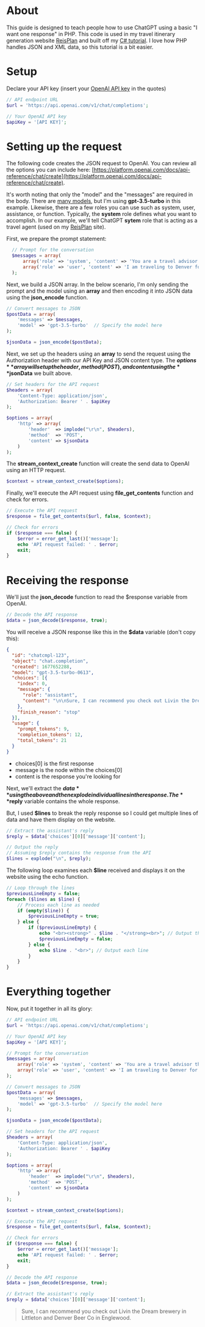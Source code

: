 # About
This guide is designed to teach people how to use ChatGPT using a basic "I want one response" in PHP. This code is used in my travel itinerary generation website [ReisPlan](https://www.reisplan.net) and built off my [C# tutorial](https://github.com/rkrehn/csharpchatgpt). I love how PHP handles JSON and XML data, so this tutorial is a bit easier.

# Setup

Declare your API key (insert your [OpenAI API key](https://platform.openai.com/account/api-keys) in the quotes)

```PHP
// API endpoint URL
$url = 'https://api.openai.com/v1/chat/completions';

// Your OpenAI API key
$apiKey = '[API KEY]';
```

# Setting up the request

The following code creates the JSON request to OpenAI. You can review all the options you can include here: [https://platform.openai.com/docs/api-reference/chat/create](https://platform.openai.com/docs/api-reference/chat/create).

It's worth noting that only the "model" and the "messages" are required in the body. There are [many models](https://platform.openai.com/docs/models), but I'm using **gpt-3.5-turbo** in this example. Likewise, there are a few roles you can use such as system, user, assistance, or function. Typically, the **system** role defines what you want to accomplish. In our example, we'll tell ChatGPT **sytem** role that is acting as a travel agent (used on my [ReisPlan](https://www.reisplan.net) site).

First, we prepare the prompt statement:

```PHP
  // Prompt for the conversation
  $messages = array(
      array('role' => 'system', 'content' => 'You are a travel advisor that will deliver a detailed itinerary based on the information provided by the user.'),
      array('role' => 'user', 'content' => 'I am traveling to Denver for 7 days. Things I\'m interested in include museums and hiking.')
  );
```

Next, we build a JSON array. In the below scenario, I'm only sending the prompt and the model using an **array** and then encoding it into JSON data using the **json_encode** function.

```PHP
// Convert messages to JSON
$postData = array(
    'messages' => $messages,
    'model' => 'gpt-3.5-turbo'  // Specify the model here
);

$jsonData = json_encode($postData);
```

Next, we set up the headers using an **array** to send the request using the Authorization header with our API Key and JSON content type. The **$options** array will set up the header, method (POST), and content using the **$jsonData** we built above. 

```PHP
// Set headers for the API request
$headers = array(
    'Content-Type: application/json',
    'Authorization: Bearer ' . $apiKey
);

$options = array(
    'http' => array(
        'header'  => implode("\r\n", $headers),
        'method'  => 'POST',
        'content' => $jsonData
    )
);
```

The **stream_context_create** function will create the send data to OpenAI using an HTTP request.

```PHP
$context = stream_context_create($options);
```

Finally, we'll execute the API request using **file_get_contents** function and check for errors.

```PHP
// Execute the API request
$response = file_get_contents($url, false, $context);

// Check for errors
if ($response === false) {
    $error = error_get_last()['message'];
    echo 'API request failed: ' . $error;
    exit;
}
```

# Receiving the response

We'll just the **json_decode** function to read the $response variable from OpenAI.

```PHP
// Decode the API response
$data = json_decode($response, true);
```
You will receive a JSON response like this in the **$data** variable (don't copy this):

```JSON
{
  "id": "chatcmpl-123",
  "object": "chat.completion",
  "created": 1677652288,
  "model": "gpt-3.5-turbo-0613",
  "choices": [{
    "index": 0,
    "message": {
      "role": "assistant",
      "content": "\n\nSure, I can recommend you check out Livin the Dream brewery in Littleton and Denver Beer Co in Englewood.",
    },
    "finish_reason": "stop"
  }],
  "usage": {
    "prompt_tokens": 9,
    "completion_tokens": 12,
    "total_tokens": 21
  }
}
```

* choices[0] is the first response
* message is the node within the choices[0]
* content is the response you're looking for

Next, we'll extract the **$data** using the above and then explode individual lines in the response. The **$reply** variable contains the whole response.

But, I used **$lines** to break the reply response so I could get multiple lines of data and have them display on the website.

```PHP
// Extract the assistant's reply
$reply = $data['choices'][0]['message']['content'];

// Output the reply
// Assuming $reply contains the response from the API
$lines = explode("\n", $reply);
```

The following loop examines each **$line** received and displays it on the website using the echo function.

```PHP
// Loop through the lines
$previousLineEmpty = false;
foreach ($lines as $line) {
    // Process each line as needed
    if (empty($line)) {
        $previousLineEmpty = true;
    } else {
        if ($previousLineEmpty) {
            echo "<br><strong>" . $line . "</strong><br>"; // Output the line in bold
            $previousLineEmpty = false;
        } else {
            echo $line . "<br>"; // Output each line
        }
    }
}
```


# Everything together

Now, put it together in all its glory:

```PHP
// API endpoint URL
$url = 'https://api.openai.com/v1/chat/completions';

// Your OpenAI API key
$apiKey = '[API KEY]';

// Prompt for the conversation
$messages = array(
    array('role' => 'system', 'content' => 'You are a travel advisor that will deliver a detailed itinerary based on the information provided the user.'),
    array('role' => 'user', 'content' => 'I am traveling to Denver for 7. Things I\'m interested in include breweries.')
);

// Convert messages to JSON
$postData = array(
    'messages' => $messages,
    'model' => 'gpt-3.5-turbo'  // Specify the model here
);

$jsonData = json_encode($postData);

// Set headers for the API request
$headers = array(
    'Content-Type: application/json',
    'Authorization: Bearer ' . $apiKey
);

$options = array(
    'http' => array(
        'header'  => implode("\r\n", $headers),
        'method'  => 'POST',
        'content' => $jsonData
    )
);

$context = stream_context_create($options);

// Execute the API request
$response = file_get_contents($url, false, $context);

// Check for errors
if ($response === false) {
    $error = error_get_last()['message'];
    echo 'API request failed: ' . $error;
    exit;
}

// Decode the API response
$data = json_decode($response, true);

// Extract the assistant's reply
$reply = $data['choices'][0]['message']['content'];
```

> Sure, I can recommend you check out Livin the Dream brewery in Littleton and Denver Beer Co in Englewood.

